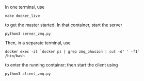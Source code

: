 
In one terminal, use

    make docker_live

to get the master started. In that container, start the server 

    python3 server_zmq.py

Then, in a separate terminal, use

    docker exec -it `docker ps | grep zmq_phusion | cut -d' ' -f1` /bin/bash

to enter the running container; then start the client using

    python3 client_zmq.py


